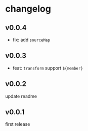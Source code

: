 # changelog

## v0.0.4

- fix: add `sourceMap`

## v0.0.3

- feat: `transform` support `${member}`

## v0.0.2

update readme

## v0.0.1

first release
